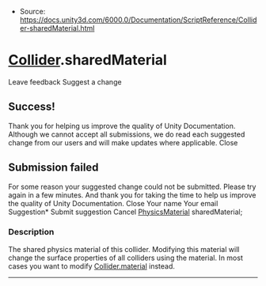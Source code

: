 * Source: https://docs.unity3d.com/6000.0/Documentation/ScriptReference/Collider-sharedMaterial.html

#  [Collider](https://docs.unity3d.com/6000.0/Documentation/ScriptReference/Collider.html).sharedMaterial
Leave feedback
Suggest a change
## Success!
Thank you for helping us improve the quality of Unity Documentation. Although we cannot accept all submissions, we do read each suggested change from our users and will make updates where applicable.
Close
## Submission failed
For some reason your suggested change could not be submitted. Please <a>try again</a> in a few minutes. And thank you for taking the time to help us improve the quality of Unity Documentation.
Close
Your name Your email Suggestion* Submit suggestion
Cancel
[PhysicsMaterial](https://docs.unity3d.com/6000.0/Documentation/ScriptReference/PhysicsMaterial.html) sharedMaterial; 
### Description
The shared physics material of this collider.
Modifying this material will change the surface properties of all colliders using the material. In most cases you want to modify [Collider.material](https://docs.unity3d.com/6000.0/Documentation/ScriptReference/Collider-material.html) instead.
* * *
